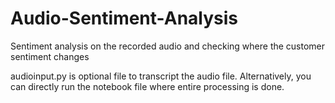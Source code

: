 # Audio-Sentiment-Analysis
Sentiment analysis on the recorded audio and checking where the customer sentiment changes

audioinput.py is optional file to transcript the audio file. 
Alternatively, you can directly run the notebook file where entire processing is done.
